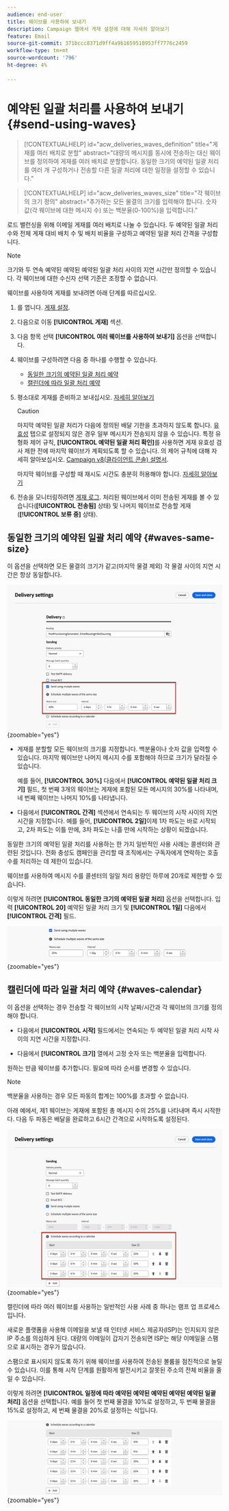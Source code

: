 ```yaml
---
audience: end-user
title: 웨이브를 사용하여 보내기
description: Campaign 웹에서 게재 설정에 대해 자세히 알아보기
feature: Email
source-git-commit: 371bccc8371d9ff4a9b1659510953ff7776c2459
workflow-type: tm+mt
source-wordcount: '796'
ht-degree: 4%

---
```



# 예약된 일괄 처리를 사용하여 보내기 {#send-using-waves}

>[!CONTEXTUALHELP]
>id="acw_deliveries_waves_definition"
>title="게재를 여러 배치로 분할"
>abstract="대량의 메시지를 동시에 전송하는 대신 웨이브를 정의하여 게재를 여러 배치로 분할합니다. 동일한 크기의 예약된 일괄 처리를 여러 개 구성하거나 전송할 다른 일괄 처리에 대한 일정을 설정할 수 있습니다."

>[!CONTEXTUALHELP]
>id="acw_deliveries_waves_size"
>title="각 웨이브의 크기 정의"
>abstract="추가하는 모든 물결의 크기를 입력해야 합니다. 숫자 값(각 웨이브에 대한 메시지 수) 또는 백분율(0-100%)을 입력합니다."

로드 밸런싱을 위해 이메일 게재를 여러 배치로 나눌 수 있습니다. 두 예약된 일괄 처리 수와 전체 게재 대비 배치 수 및 배치 비율을 구성하고 예약된 일괄 처리 간격을 구성합니다.

>[!NOTE]
>
>크기와 두 연속 예약된 예약된 예약된 일괄 처리 사이의 지연 시간만 정의할 수 있습니다. 각 웨이브에 대한 수신자 선택 기준은 조정할 수 없습니다.

웨이브를 사용하여 게재를 보내려면 아래 단계를 따르십시오.

1. 를 엽니다. [게재 설정](delivery-settings.md#retries).

1. 다음으로 이동 **[!UICONTROL 게재]** 섹션.

1. 다음 항목 선택 **[!UICONTROL 여러 웨이브를 사용하여 보내기]** 옵션을 선택합니다.

1. 웨이브를 구성하려면 다음 중 하나를 수행할 수 있습니다.

   * [동일한 크기의 예약된 일괄 처리 예약](#waves-same-size)
   * [캘린더에 따라 일괄 처리 예약](#waves-calendar)

1. 평소대로 게재를 준비하고 보내십시오. [자세히 알아보기](../msg/gs-deliveries.md)

   >[!CAUTION]
   >
   >마지막 예약된 일괄 처리가 다음에 정의된 배달 기한을 초과하지 않도록 합니다. [유효성](delivery-settings.md#validity) 탭으로 설정되지 않은 경우 일부 메시지가 전송되지 않을 수 있습니다. 특정 유형화 제어 규칙, **[!UICONTROL 예약된 일괄 처리 확인]**&#x200B;를 사용하면 게재 유효성 검사 제한 전에 마지막 웨이브가 계획되도록 할 수 있습니다. 의 제어 규칙에 대해 자세히 알아보십시오. [Campaign v8(클라이언트 콘솔) 설명서](https://experienceleague.adobe.com/docs/campaign/automation/campaign-optimization/control-rules.html).
   >
   >마지막 웨이브를 구성할 때 재시도 시간도 충분히 허용해야 합니다. [자세히 알아보기](delivery-settings.md#retries)

1. 전송을 모니터링하려면 [게재 로그](../monitor/delivery-logs.md). 처리된 웨이브에서 이미 전송된 게재를 볼 수 있습니다(**[!UICONTROL 전송됨]** 상태) 및 나머지 웨이브로 전송할 게재(**[!UICONTROL 보류 중]** 상태).

## 동일한 크기의 예약된 일괄 처리 예약 {#waves-same-size}

이 옵션을 선택하면 모든 물결의 크기가 같고(마지막 물결 제외) 각 물결 사이의 지연 시간은 항상 동일합니다.

![](assets/waves-same-size.png){zoomable=&quot;yes&quot;}

* 게재를 분할할 모든 웨이브의 크기를 지정합니다. 백분율이나 숫자 값을 입력할 수 있습니다. 마지막 웨이브만 나머지 메시지 수를 포함해야 하므로 크기가 달라질 수 있습니다.

  예를 들어, **[!UICONTROL 30%]** 다음에서 **[!UICONTROL 예약된 일괄 처리 크기]** 필드, 첫 번째 3개의 웨이브는 게재에 포함된 모든 메시지의 30%를 나타내며, 네 번째 웨이브는 나머지 10%를 나타냅니다.

* 다음에서 **[!UICONTROL 간격]** 섹션에서 연속되는 두 웨이브의 시작 사이의 지연 시간을 지정합니다. 예를 들어, **[!UICONTROL 2일]**&#x200B;이제 1차 파도는 바로 시작되고, 2차 파도는 이틀 만에, 3차 파도는 나흘 만에 시작하는 상황이 되겠습니다.

동일한 크기의 예약된 일괄 처리를 사용하는 한 가지 일반적인 사용 사례는 콜센터와 관련된 것입니다. 전화 충성도 캠페인을 관리할 때 조직에서는 구독자에게 연락하는 호출 수를 처리하는 데 제한이 있습니다.

웨이브를 사용하여 메시지 수를 콜센터의 일일 처리 용량인 하루에 20개로 제한할 수 있습니다.

이렇게 하려면 **[!UICONTROL 동일한 크기의 예약된 일괄 처리]** 옵션을 선택합니다. 입력 **[!UICONTROL 20]** 예약된 일괄 처리 크기 및 **[!UICONTROL 1일]** 다음에서 **[!UICONTROL 간격]** 필드.

![](assets/waves-call-center.png){zoomable=&quot;yes&quot;}

## 캘린더에 따라 일괄 처리 예약 {#waves-calendar}

이 옵션을 선택하는 경우 전송할 각 웨이브의 시작 날짜/시간과 각 웨이브의 크기를 정의해야 합니다.

* 다음에서 **[!UICONTROL 시작]** 필드에서는 연속되는 두 예약된 일괄 처리 시작 사이의 지연 시간을 지정합니다.

* 다음에서 **[!UICONTROL 크기]** 열에서 고정 숫자 또는 백분율을 입력합니다.

원하는 만큼 웨이브를 추가합니다. 필요에 따라 순서를 변경할 수 있습니다.

>[!NOTE]
>
>백분율을 사용하는 경우 모든 파동의 합계는 100%를 초과할 수 없습니다.

아래 예에서, 제1 웨이브는 게재에 포함된 총 메시지 수의 25%를 나타내며 즉시 시작한다. 다음 두 파동은 배달을 완료하고 6시간 간격으로 시작하도록 설정된다.

![](assets/waves-calendar.png){zoomable=&quot;yes&quot;}

캘린더에 따라 여러 웨이브를 사용하는 일반적인 사용 사례 중 하나는 램프 업 프로세스입니다.

새로운 플랫폼을 사용해 이메일을 보낼 때 인터넷 서비스 제공자(ISP)는 인지되지 않은 IP 주소를 의심하게 된다. 대량의 이메일이 갑자기 전송되면 ISP는 해당 이메일을 스팸으로 표시하는 경우가 많습니다.

스팸으로 표시되지 않도록 하기 위해 웨이브를 사용하여 전송된 볼륨을 점진적으로 늘릴 수 있습니다. 이를 통해 시작 단계를 원활하게 발전시키고 잘못된 주소의 전체 비율을 줄일 수 있습니다.

이렇게 하려면 **[!UICONTROL 일정에 따라 예약된 예약된 예약된 예약된 예약된 일괄 처리]** 옵션을 선택합니다. 예를 들어 첫 번째 물결을 10%로 설정하고, 두 번째 물결을 15%로 설정하고, 세 번째 물결을 20%로 설정하는 식입니다.

![](assets/waves-ramp-up.png){zoomable=&quot;yes&quot;}



